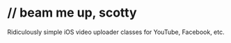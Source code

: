 
# // beam me up, scotty

Ridiculously simple iOS video uploader classes for YouTube, Facebook, etc.

